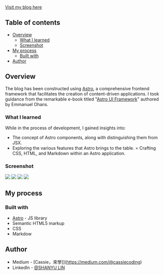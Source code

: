 [Visit my blog here](https://wonderful-meringue-9d1173.netlify.app/) 

## Table of contents

- [Overview](#overview)
  - [What I learned](#what-i-learned)
  - [Screenshot](#screenshot)
- [My process](#my-process)
  - [Built with](#built-with)
- [Author](#author)

## Overview

The blog has been constructed using [Astro](https://astro.build/), a comprehensive frontend framework that facilitates the creation of content-driven applications. 
I took guidance from the remarkable e-book titled "[Astro UI Framework](https://www.freecodecamp.org/news/how-to-use-the-astro-ui-framework/)" authored by Emmanuel Ohans.

### What I learned
While in the process of development, I gained insights into:

- The concept of Astro components, along with distinguishing them from JSX.
- Exploring the various features that Astro brings to the table.
= Crafting CSS, HTML, and Markdown within an Astro application.

### Screenshot
![](https://hackmd.io/_uploads/SkbpGEi63.png)
![](https://hackmd.io/_uploads/r1MgX4oph.png)
![](https://hackmd.io/_uploads/HJBZX4jp3.png)
![](https://hackmd.io/_uploads/S1TMXEoa3.png)


## My process

### Built with
- [Astro](https://astro.build/) - JS library
- Semantic HTML5 markup
- CSS
- Markdow


## Author
- Medium - [Cassie，來學]](https://medium.com/@cassiecoding)
- LinkedIn - [@SHANYU LIN](https://www.linkedin.com/in/shanyulin)
